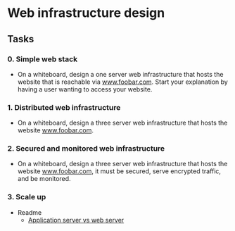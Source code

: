 # Web infrastructure design

## Tasks
### 0. Simple web stack
- On a whiteboard, design a one server web infrastructure that hosts the website that is reachable via www.foobar.com. Start your explanation by having a user wanting to access your website.

### 1. Distributed web infrastructure
- On a whiteboard, design a three server web infrastructure that hosts the website www.foobar.com.

### 2. Secured and monitored web infrastructure
- On a whiteboard, design a three server web infrastructure that hosts the website www.foobar.com, it must be secured, serve encrypted traffic, and be monitored.

### 3. Scale up
- Readme
	* [Application server vs web server](https://alx-intranet.hbtn.io/rltoken/toFi_SdFHyi2MaELB8ekqw)
